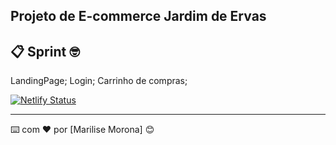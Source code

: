 ## Projeto de E-commerce Jardim de Ervas



## 📋 Sprint 🤓

LandingPage;
Login;
Carrinho de compras;


[![Netlify Status](https://api.netlify.com/api/v1/badges/97f18117-8405-43c4-a293-2c01c0b9b1b6/deploy-status)](https://app.netlify.com/sites/jardimdeervas/deploys)


---
⌨️ com ❤️ por [Marilise Morona] 😊
